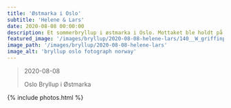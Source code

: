 ```yaml
---
title: 'Østmarka i Oslo'
subtitle: 'Helene & Lars'
date: 2020-08-08 00:00:00
description: Et sommerbryllup i østmarka i Oslo. Mottaket ble holdt på Østmarkseteren og kirkeseremonien i Østre Aker kirke. Jonny og Sophia er bryllupsfotografer med base i Oslo Norge.git a
featured_image: '/images/bryllup/2020-08-08-helene-lars/140__W_griffinphotography_oslo_norway_bryllup_wedding_20200808.jpg'
image_path: '/images/bryllup/2020-08-08-helene-lars'
image_alt: 'bryllup oslo fotograph norway'
---
```


> 2020-08-08
>
> Oslo Bryllup i Østmarka
<!-- DO NOT EDIT BELOW -->
{% include photos.html %}
